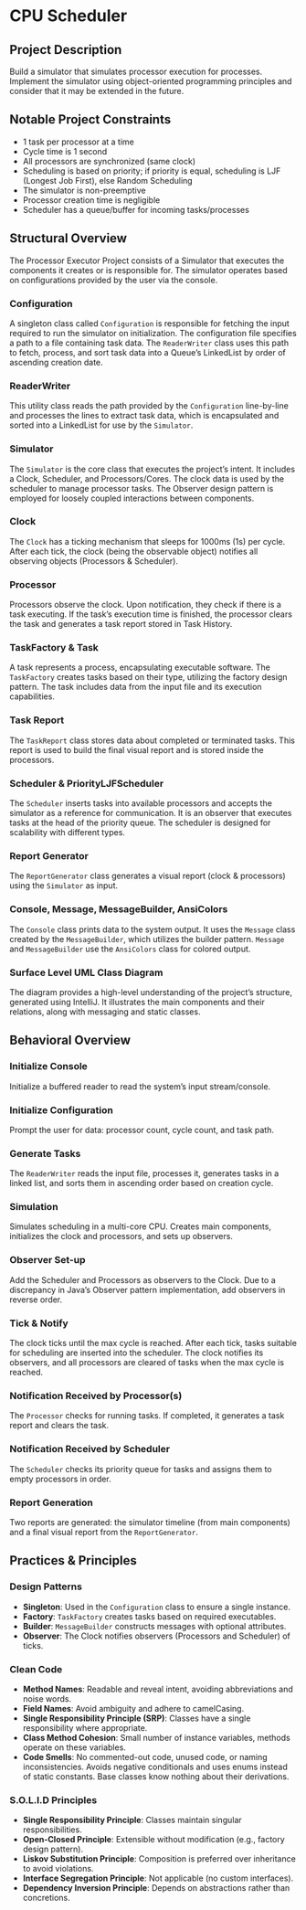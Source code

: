 # CPU Scheduler

## Project Description

Build a simulator that simulates processor execution for processes. Implement the simulator using object-oriented programming principles and consider that it may be extended in the future.

## Notable Project Constraints

- 1 task per processor at a time
- Cycle time is 1 second
- All processors are synchronized (same clock)
- Scheduling is based on priority; if priority is equal, scheduling is LJF (Longest Job First), else Random Scheduling
- The simulator is non-preemptive
- Processor creation time is negligible
- Scheduler has a queue/buffer for incoming tasks/processes

## Structural Overview

The Processor Executor Project consists of a Simulator that executes the components it creates or is responsible for. The simulator operates based on configurations provided by the user via the console.

### Configuration

A singleton class called `Configuration` is responsible for fetching the input required to run the simulator on initialization. The configuration file specifies a path to a file containing task data. The `ReaderWriter` class uses this path to fetch, process, and sort task data into a Queue’s LinkedList by order of ascending creation date.

### ReaderWriter

This utility class reads the path provided by the `Configuration` line-by-line and processes the lines to extract task data, which is encapsulated and sorted into a LinkedList for use by the `Simulator`.

### Simulator

The `Simulator` is the core class that executes the project’s intent. It includes a Clock, Scheduler, and Processors/Cores. The clock data is used by the scheduler to manage processor tasks. The Observer design pattern is employed for loosely coupled interactions between components.

### Clock

The `Clock` has a ticking mechanism that sleeps for 1000ms (1s) per cycle. After each tick, the clock (being the observable object) notifies all observing objects (Processors & Scheduler).

### Processor

Processors observe the clock. Upon notification, they check if there is a task executing. If the task’s execution time is finished, the processor clears the task and generates a task report stored in Task History.

### TaskFactory & Task

A task represents a process, encapsulating executable software. The `TaskFactory` creates tasks based on their type, utilizing the factory design pattern. The task includes data from the input file and its execution capabilities.

### Task Report

The `TaskReport` class stores data about completed or terminated tasks. This report is used to build the final visual report and is stored inside the processors.

### Scheduler & PriorityLJFScheduler

The `Scheduler` inserts tasks into available processors and accepts the simulator as a reference for communication. It is an observer that executes tasks at the head of the priority queue. The scheduler is designed for scalability with different types.

### Report Generator

The `ReportGenerator` class generates a visual report (clock & processors) using the `Simulator` as input.

### Console, Message, MessageBuilder, AnsiColors

The `Console` class prints data to the system output. It uses the `Message` class created by the `MessageBuilder`, which utilizes the builder pattern. `Message` and `MessageBuilder` use the `AnsiColors` class for colored output.

### Surface Level UML Class Diagram

The diagram provides a high-level understanding of the project’s structure, generated using IntelliJ. It illustrates the main components and their relations, along with messaging and static classes.

## Behavioral Overview

### Initialize Console

Initialize a buffered reader to read the system’s input stream/console.

### Initialize Configuration

Prompt the user for data: processor count, cycle count, and task path.

### Generate Tasks

The `ReaderWriter` reads the input file, processes it, generates tasks in a linked list, and sorts them in ascending order based on creation cycle.

### Simulation

Simulates scheduling in a multi-core CPU. Creates main components, initializes the clock and processors, and sets up observers.

### Observer Set-up

Add the Scheduler and Processors as observers to the Clock. Due to a discrepancy in Java’s Observer pattern implementation, add observers in reverse order.

### Tick & Notify

The clock ticks until the max cycle is reached. After each tick, tasks suitable for scheduling are inserted into the scheduler. The clock notifies its observers, and all processors are cleared of tasks when the max cycle is reached.

### Notification Received by Processor(s)

The `Processor` checks for running tasks. If completed, it generates a task report and clears the task.

### Notification Received by Scheduler

The `Scheduler` checks its priority queue for tasks and assigns them to empty processors in order.

### Report Generation

Two reports are generated: the simulator timeline (from main components) and a final visual report from the `ReportGenerator`.

## Practices & Principles

### Design Patterns

- **Singleton**: Used in the `Configuration` class to ensure a single instance.
- **Factory**: `TaskFactory` creates tasks based on required executables.
- **Builder**: `MessageBuilder` constructs messages with optional attributes.
- **Observer**: The Clock notifies observers (Processors and Scheduler) of ticks.

### Clean Code

- **Method Names**: Readable and reveal intent, avoiding abbreviations and noise words.
- **Field Names**: Avoid ambiguity and adhere to camelCasing.
- **Single Responsibility Principle (SRP)**: Classes have a single responsibility where appropriate.
- **Class Method Cohesion**: Small number of instance variables, methods operate on these variables.
- **Code Smells**: No commented-out code, unused code, or naming inconsistencies. Avoids negative conditionals and uses enums instead of static constants. Base classes know nothing about their derivations.

### S.O.L.I.D Principles

- **Single Responsibility Principle**: Classes maintain singular responsibilities.
- **Open-Closed Principle**: Extensible without modification (e.g., factory design pattern).
- **Liskov Substitution Principle**: Composition is preferred over inheritance to avoid violations.
- **Interface Segregation Principle**: Not applicable (no custom interfaces).
- **Dependency Inversion Principle**: Depends on abstractions rather than concretions.
